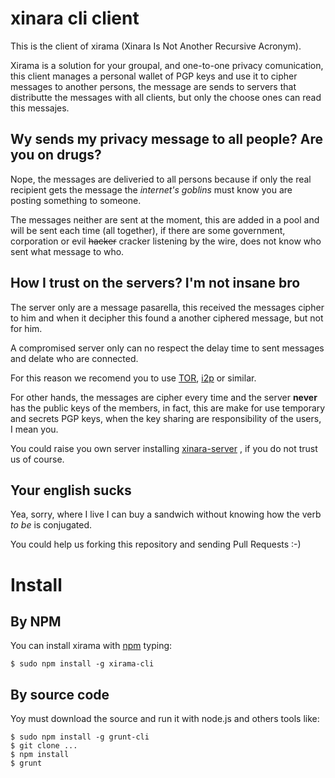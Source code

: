 # xinara cli client

This is the client of xirama (Xinara Is Not Another Recursive Acronym).

Xirama is a solution for your groupal, and one-to-one privacy comunication, this 
client manages a personal wallet of PGP keys and use it to cipher messages to
another persons, the message are sends to servers that distributte the messages
with all clients, but only the choose ones can read this messajes.

## Wy sends my privacy message to all people? Are you on drugs?

Nope, the messages are deliveried to all persons because if only the real recipient
gets the message the _internet's goblins_ must know you are posting something to 
someone.

The messages neither are sent at the moment, this are added in a pool and will be
sent each time (all together), if there are some government, corporation or evil
~~hacker~~ cracker listening by the wire, does not know who sent what message to
who.

## How I trust on the servers? I'm not insane bro

The server only are a message pasarella, this received the messages cipher to him
and when it decipher this found a another ciphered message, but not for him.

A compromised server only can no respect the delay time to sent messages and delate
who are connected.

For this reason we recomend you to use [TOR](https://www.torproject.org/),
[i2p](https://geti2p.net/en/) or similar.

For other hands, the messages are cipher every time and the server **never** has 
the public keys of the members, in fact, this are make for use temporary and 
secrets PGP keys, when the key sharing are responsibility of the users, I mean you.

You could raise you own server installing [xinara-server](https://github.com/xinara/xinara-server)
, if you do not trust us of course.

## Your english sucks

Yea, sorry, where I live I can buy a sandwich without knowing how the verb _to be_ is 
conjugated.

You could help us forking this repository and sending Pull Requests :-)

# Install

## By NPM

You can install xirama with [npm](https://www.npmjs.com/) typing:

    $ sudo npm install -g xirama-cli

## By source code

Yoy must download the source and run it with node.js and others tools like:

    $ sudo npm install -g grunt-cli
    $ git clone ...
    $ npm install 
    $ grunt
